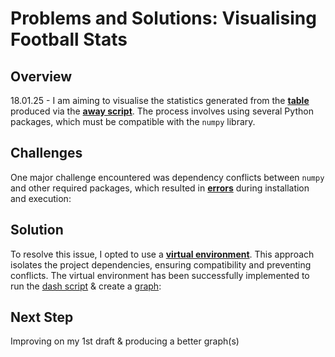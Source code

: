# Problems and Solutions: Visualising Football Stats

## Overview
18.01.25 - I am aiming to visualise the statistics generated from the [**table**](images/awaydataclean.png) produced via the [**away script**](new_folder/awaydatascript.png). The process involves using several Python packages, which must be compatible with the `numpy` library. 

## Challenges
One major challenge encountered was dependency conflicts between `numpy` and other required packages, which resulted in [**errors**](images/numpy_error.png) during installation and execution:

## Solution
To resolve this issue, I opted to use a [**virtual environment**](images/venv.png). This approach isolates the project dependencies, ensuring compatibility and preventing conflicts. The virtual environment has been successfully implemented to run the [dash script](images/dash.png) & create a [graph](images/dash_table_rough.png):

## Next Step
Improving on my 1st draft & producing a better graph(s)
